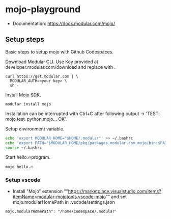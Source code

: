 # mojo-playground

* Documentation: https://docs.modular.com/mojo/

## Setup steps 

Basic steps to setup mojo with Github Codespaces.

Download Modular CLI. Use Key provided at developer.modular.com/download and replace with <your key>.

```
curl https://get.modular.com | \
  MODULAR_AUTH=<your key> \
  sh -
```

Install Mojo SDK.

```
modular install mojo
```

Installation can be interrupted with Ctrl+C after following output -> 'TEST: mojo test_python.mojo... OK'.

Setup environment variable.

```bash
echo 'export MODULAR_HOME="$HOME/.modular"' >> ~/.bashrc
echo 'export PATH="$MODULAR_HOME/pkg/packages.modular.com_mojo/bin:$PATH"' >> ~/.bashrc
source ~/.bashrc
```

Start hello.🔥program.

```bash
mojo hello.🔥
```

### Setup vscode 

* Install "Mojo" extension ""https://marketplace.visualstudio.com/items?itemName=modular-mojotools.vscode-mojo"" and set mojo.modularHomePath in .vscode/settings.json

```
mojo.modularHomePath": "/home/codespace/.modular'
```
